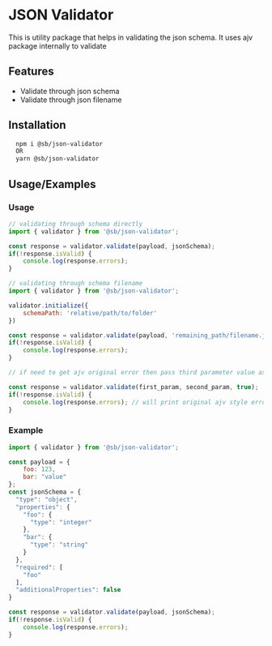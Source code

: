 # JSON Validator

This is utility package that helps in validating the json schema. It uses ajv package internally to validate


## Features

- Validate through json schema
- Validate through json filename


## Installation

```bash
  npm i @sb/json-validator
  OR
  yarn @sb/json-validator
```
    
## Usage/Examples

### Usage

```javascript
// validating through schema directly
import { validator } from '@sb/json-validator';

const response = validator.validate(payload, jsonSchema);
if(!response.isValid) {
    console.log(response.errors);
}
```

```javascript
// validating through schema filename
import { validator } from '@sb/json-validator';

validator.initialize({
    schemaPath: 'relative/path/to/folder'
})

const response = validator.validate(payload, 'remaining_path/filename.json');
if(!response.isValid) {
    console.log(response.errors);
}
```

```javascript
// if need to get ajv original error then pass third parameter value as true

const response = validator.validate(first_param, second_param, true);
if(!response.isValid) {
    console.log(response.errors); // will print original ajv style error if validation fails
}
```

### Example

```javascript
import { validator } from '@sb/json-validator';

const payload = {
    foo: 123,
    bar: "value"
};
const jsonSchema = {
  "type": "object",
  "properties": {
    "foo": {
      "type": "integer"
    },
    "bar": {
      "type": "string"
    }
  },
  "required": [
    "foo"
  ],
  "additionalProperties": false
}

const response = validator.validate(payload, jsonSchema);
if(!response.isValid) {
    console.log(response.errors);
}
```